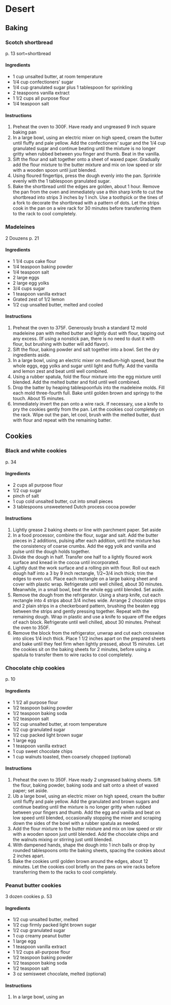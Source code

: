 # Desert
## Baking
### Scotch shortbread
p. 13
sort=shortbread
#### Ingredients
- 1 cup unsalted butter, at room temperature
- 1/4 cup confectioners' sugar
- 1/4 cup granulated sugar plus 1 tablespoon for sprinkling
- 2 teaspoons vanilla extract
- 1 1/2 cups all purpose flour
- 1/4 teaspoon salt
#### Instructions
1. Preheat the oven to 300F. Have ready and ungreased 9 inch square baking pan
2. In a large bowl, using an electric mixer on high speed, cream the butter until fluffy and pale yellow. Add the confectioners' sugar and the 1/4 cup granulated sugar and continue beating until the mixture is no longer gritty when rubbed between you finger and thumb. Beat in the vanilla.
3. Sift the flour and salt together onto a sheet of waxed paper. Gradually add the flour mixture to the butter mixture and mix on low speed or stir with a wooden spoon until just blended.
4. Using floured fingertips, press the dough evenly into the pan. Sprinkle evenly with the 1 tablespoon granulated sugar.
5. Bake the shortbread until the edges are golden, about 1 hour. Remove the pan from the oven and immediately use a thin sharp knife to cut the shortbread into strips 3 inches by 1 inch. Use a toothpick or the tines of a fork to decorate the shortbread with a pattern of dots. Let the strips cook in the pan on a wire rack for 30 minutes before transferring them to the rack to cool completely.
### Madeleines
2 Douzens
p. 21
#### Ingredients
- 1 1/4 cups cake flour
- 1/4 teaspoon baking powder
- 1/4 teaspoon salt
- 2 large eggs
- 2 large egg yolks
- 3/4 cups sugar
- 1 teaspoon vanilla extract
- Grated zest of 1/2 lemon
- 1/2 cup unsalted butter, melted and cooled
#### Instructions
1. Preheat the oven to 375F. Generously brush a standard 12 mold madeleine pan with melted butter and lightly dust with flour, tapping out any excess. (If using a nonstick pan, there is no need to dust it with flour, but brushing with butter will add flavor).
2. Sift the flour, baking powder and salt together into a bowl. Set the dry ingredients aside.
3. In a large bowl, using an electric mixer on medium-high speed, beat the whole eggs, egg yolks and sugar until light and fluffy. Add the vanilla and lemon zest and beat until well combined.
4. Using a rubber spatula, fold the flour mixture into the egg mixture until blended. Add the melted butter and fold until well combined.
5. Drop the batter by heaping tablespoonfuls into the madeleine molds. Fill each mold three-fourth full. Bake until golden brown and springy to the touch. About 15 minutes.
6. Immediately invert the pan onto a wire rack. If necessary, use a knife to pry the cookies gently from the pan. Let the cookies cool completely on the rack. Wipe out the pan, let cool, brush with the melted butter, dust with flour and repeat with the remaining batter.
## Cookies
### Black and white cookies
p. 34
#### Ingredients
- 2 cups all purpose flour
- 1/2 cup sugar
- pinch of salt
- 1 cup cold unsalted butter, cut into small pieces
- 3 tablespoons unsweetened Dutch process cocoa powder
#### Instructions
1. Lightly grease 2 baking sheets or line with parchment paper. Set aside
2. In a food processor, combine the flour, sugar and salt. Add the butter pieces in 2 additions, pulsing after each addition, until the mixture has the consistency of coarse crumbs. Add the egg yolk and vanilla and pulse until the dough holds together.
3. Divide the dough in half. Transfer one half to a lightly floured work surface and knead in the cocoa until incorporated.
4. Lightly dust the work surface and a rolling pin with flour. Roll out each dough half into a 3 by 9 inch rectangle, 1/2~3/4 inch thick; trim the edges to even out. Place each rectangle on a large baking sheet and cover with plastic wrap. Refrigerate until well chilled, about 30 minutes. Meanwhile, in a small bowl, beat the whole egg until blended. Set aside.
5. Remove the dough from the refrigerator. Using a sharp knife, cut each rectangle into 4 strips about 3/4 inches wide. Arrange 2 chocolate strips and 2 plain strips in a checkerboard pattern, brushing the beaten egg between the strips and gently pressing together. Repeat with the remaining dough. Wrap in plastic and use a knife to square off the edges of each block. Refrigerate until well chilled, about 30 minutes. Preheat the oven to 350F.
6. Remove the block from the refrigerator, unwrap and cut each crosswise into slices 1/4 inch thick. Place 1 1/2 inches apart on the prepared sheets and bake until they feel firm when lightly pressed, about 15 minutes. Let the cookies sit on the baking sheets for 2 minutes, before using a spatula to transfer them to wire racks to cool completely. 
### Chocolate chip cookies
p. 10
#### Ingredients
- 1 1/2 all purpose flour
- 1/2 teaspoon baking powder
- 1/2 teaspoon baking soda
- 1/2 teaspoon salt
- 1/2 cup unsalted butter, at room temperature
- 1/2 cup granulated sugar
- 1/2 cup packed light brown sugar
- 1 large egg
- 1 teaspoon vanilla extract
- 1 cup sweet chocolate chips
- 1 cup walnuts toasted, then coarsely chopped (optional)
#### Instructions
1. Preheat the oven to 350F. Have ready 2 ungreased baking sheets. Sift the flour, baking powder, baking soda and salt onto a sheet of waxed paper; set aside.
2. Ub a large bowl, using an electric mixer on high speed, cream the butter until fluffy and pale yellow. Add the granulated and brown sugars and continue beating until the mixture is no longer gritty when rubbed between your fingers and thumb. Add the egg and vanilla and beat on low speed until blended, occasionally stopping the mixer and scraping down the sides of the bowl with  a rubber spatula as needed.
3. Add the flour mixture to the butter mixture and mix on low speed or stir with a wooden spoon just until blended. Add the chocolate chips and the walnuts mixing or stirring just until blended. 
4. With dampened hands, shape the dough into 1 inch balls or drop by rounded tablespoons onto the baking sheets, spacing the cookies about 2 inches apart.
5. Bake the cookies until golden brown around the edges, about 12 minutes. Let the cookies cool briefly on the pans on wire racks before transferring them to the racks to cool completely.
### Peanut butter cookies
3 dozen cookies
p. 53
#### Ingredients
- 1/2 cup unsalted butter, melted
- 1/2 cup firmly packed light brown sugar
- 1/2 cup granulated sugar
- 1 cup creamy peanut butter
- 1 large egg
- 1 teaspoon vanilla extract
- 1 1/2 cups all-purpose flour
- 1/2 teaspoon baking powder
- 1/2 teaspoon baking soda
- 1/2 teaspoon salt
- 3 oz semisweet chocolate, melted (optional)
#### Instructions
1. In a large bowl, using an